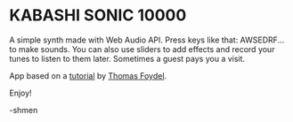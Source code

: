 # KABASHI SONIC 10000

A simple synth made with Web Audio API. Press keys like that: AWSEDRF... to make sounds. You can also use sliders to add effects and record your tunes to listen to them later. Sometimes a guest pays you a visit.

App based on a [tutorial](https://www.youtube.com/playlist?list=PLQ1Pnjr9zvi4x9sofuSjF6fcjjRT222In) by [Thomas Foydel](https://github.com/thomasfoydel).

Enjoy!

-shmen
